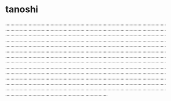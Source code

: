 # tanoshi
...........................................................................................................................................................................................................................................................................................................................................................................................................................................................................................................................................................................................................................................................................................................................................................................................................................................................................................................................................................................................................................................................................................................................................................................................................................................................................................................................................................................................................................................................................................................................................................................................................................................................................................................................................................